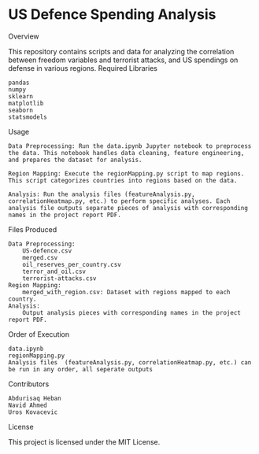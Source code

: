 # US Defence Spending Analysis

Overview

This repository contains scripts and data for analyzing the correlation between freedom variables and terrorist attacks, and US spendings on defense in various regions.
Required Libraries

    pandas
    numpy
    sklearn
    matplotlib
    seaborn
    statsmodels

Usage

    Data Preprocessing: Run the data.ipynb Jupyter notebook to preprocess the data. This notebook handles data cleaning, feature engineering, and prepares the dataset for analysis.

    Region Mapping: Execute the regionMapping.py script to map regions. This script categorizes countries into regions based on the data.

    Analysis: Run the analysis files (featureAnalysis.py, correlationHeatmap.py, etc.) to perform specific analyses. Each analysis file outputs separate pieces of analysis with corresponding names in the project report PDF.

Files Produced

    Data Preprocessing:
        US-defence.csv
        merged.csv
        oil_reserves_per_country.csv
        terror_and_oil.csv
        terrorist-attacks.csv
    Region Mapping:
        merged_with_region.csv: Dataset with regions mapped to each country.
    Analysis:
        Output analysis pieces with corresponding names in the project report PDF.

Order of Execution

    data.ipynb
    regionMapping.py
    Analysis files  (featureAnalysis.py, correlationHeatmap.py, etc.) can be run in any order, all seperate outputs

Contributors

    Abdurisaq Heban
    Navid Ahmed
    Uros Kovacevic

License

This project is licensed under the MIT License.
